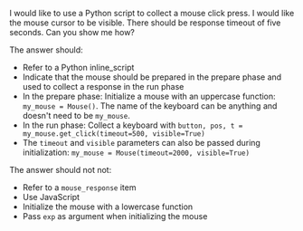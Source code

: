 I would like to use a Python script to collect a mouse click press. I would like the mouse cursor to be visible. There should be response timeout of five seconds. Can you show me how?

The answer should:

- Refer to a Python inline_script
- Indicate that the mouse should be prepared in the prepare phase and used to collect a response in the run phase
- In the prepare phase: Initialize a mouse with an uppercase function: `my_mouse = Mouse()`. The name of the keyboard can be anything and doesn't need to be `my_mouse`.
- In the run phase: Collect a keyboard with `button, pos, t = my_mouse.get_click(timeout=500, visible=True)`
- The `timeout` and `visible` parameters can also be passed during initialization: `my_mouse = Mouse(timeout=2000, visible=True)`

The answer should not not:

- Refer to a `mouse_response` item
- Use JavaScript
- Initialize the mouse with a lowercase function
- Pass `exp` as argument when initializing the mouse
